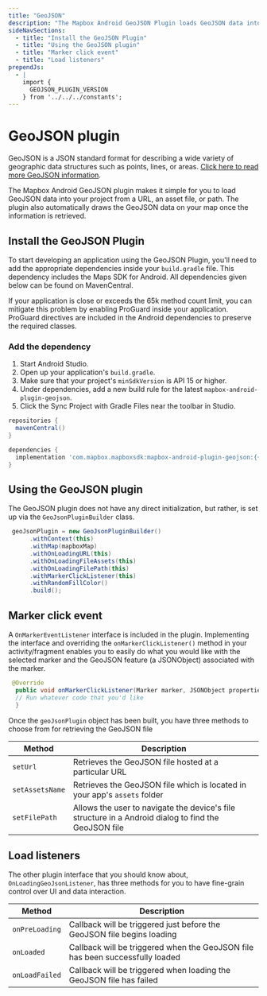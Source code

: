 ```yaml
---
title: "GeoJSON"
description: "The Mapbox Android GeoJSON Plugin loads GeoJSON data into your project from a URL, an asset file, or path to quickly display data on your Mapbox map."
sideNavSections:
  - title: "Install the GeoJSON Plugin"
  - title: "Using the GeoJSON plugin"
  - title: "Marker click event"
  - title: "Load listeners"
prependJs:
  - |
    import {
      GEOJSON_PLUGIN_VERSION
    } from '../../../constants';
---
```


# GeoJSON plugin
GeoJSON is a JSON standard format for describing a wide variety of geographic data structures such as points, lines, or areas. [Click here to read more GeoJSON information](https://en.wikipedia.org/wiki/GeoJSON).

The Mapbox Android GeoJSON plugin makes it simple for you to load GeoJSON data into your project from a URL, an asset file, or path. The plugin also automatically draws the GeoJSON data on your map once the information is retrieved.

## Install the GeoJSON Plugin
To start developing an application using the GeoJSON Plugin, you'll need to add the appropriate dependencies inside your `build.gradle` file. This dependency includes the Maps SDK for Android. All dependencies given below can be found on MavenCentral.

If your application is close or exceeds the 65k method count limit, you can mitigate this problem by enabling ProGuard inside your application. ProGuard directives are included in the Android dependencies to preserve the required classes.

### Add the dependency

1. Start Android Studio.
2. Open up your application's `build.gradle`.
3. Make sure that your project's `minSdkVersion` is API 15 or higher.
4. Under dependencies, add a new build rule for the latest `mapbox-android-plugin-geojson`.
5. Click the Sync Project with Gradle Files near the toolbar in Studio.

```groovy
repositories {
  mavenCentral()
}

dependencies {
  implementation 'com.mapbox.mapboxsdk:mapbox-android-plugin-geojson:{{ GEOJSON_PLUGIN_VERSION }}'
}
```


## Using the GeoJSON plugin

The GeoJSON plugin does not have any direct initialization, but rather, is set up via the `GeoJsonPluginBuilder` class.


```java
 geoJsonPlugin = new GeoJsonPluginBuilder()
      .withContext(this)
      .withMap(mapboxMap)
      .withOnLoadingURL(this)
      .withOnLoadingFileAssets(this)
      .withOnLoadingFilePath(this)
      .withMarkerClickListener(this)
      .withRandomFillColor()
      .build();
```


## Marker click event

A `OnMarkerEventListener` interface is included in the plugin. Implementing the interface and overriding the `onMarkerClickListener()` method in your activity/fragment enables you to easily do what you would like with the selected marker and the GeoJSON feature (a JSONObject) associated with the marker.

```java
 @Override
  public void onMarkerClickListener(Marker marker, JSONObject properties) {
  // Run whatever code that you'd like
  }
```

Once the `geoJsonPlugin` object has been built, you have three methods to choose from for retrieving the GeoJSON file

| Method | Description |
| --- | --- |
| `setUrl` | Retrieves the GeoJSON file hosted at a particular URL |
| `setAssetsName` | Retrieves the GeoJSON file which is located in your app's `assets` folder |
| `setFilePath` | Allows the user to navigate the device's file structure in a Android dialog to find the GeoJSON file |


## Load listeners

The other plugin interface that you should know about, `OnLoadingGeoJsonListener`, has three methods for you to have fine-grain control over UI and data interaction.

| Method | Description |
| --- | --- |
| `onPreLoading` | Callback will be triggered just before the GeoJSON file begins loading |
| `onLoaded` | Callback will be triggered when the GeoJSON file has been successfully loaded |
| `onLoadFailed` | Callback will be triggered when loading the GeoJSON file has failed |
